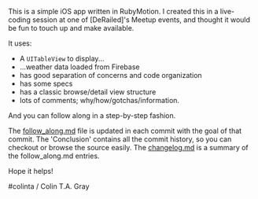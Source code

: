 This is a simple iOS app written in RubyMotion.  I created this in a live-coding
session at one of [DeRailed]'s Meetup events, and thought it would be fun to
touch up and make available.

It uses:

- A `UITableView` to display...
- ...weather data loaded from Firebase
- has good separation of concerns and code organization
- has some specs
- has a classic browse/detail view structure
- lots of comments; why/how/gotchas/information.

And you can follow along in a step-by-step fashion.

The [follow_along.md][] file is updated in each commit with the goal of that
commit.  The 'Conclusion' contains all the commit history, so you can checkout
or browse the source easily.  The [changelog.md][] is a summary of the
follow_along.md entries.

Hope it helps!

 #colinta / Colin T.A. Gray

[follow_along.md]: https://github.com/colinta/derailed/blob/master/follow_along.md
[changelog.md]: https://github.com/colinta/derailed/blob/master/changelog.md
